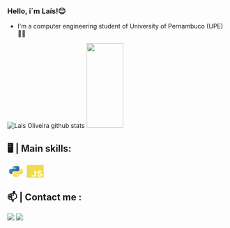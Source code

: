 ### Hello, i´m Laís!😊

- I'm a computer engineering student of University of Pernambuco (UPE) 👩‍💻

<div align="left">  
  <img width="49%" height="195px" src="https://github-readme-stats.vercel.app/api?username=LaisOli22&show_icons=true&count_private=true&hide_border=true&title_color=5c62d6&icon_color=5c62d6&text_color=f5c26b&bg_color=0d1117" alt="Lais Oliveira github stats" /> 
  <img width="41%" height="195px" src="https://github-readme-stats.vercel.app/api/top-langs/?username=LaisOli22&layout=compact&hide_border=true&title_color=5c62d6&text_color=c9d1d9&bg_color=0d1117" />
</div>

## 🖥 | Main skills:
<div>
  <img align="center" alt="Lais-Python" height="30" width="40" src="https://raw.githubusercontent.com/devicons/devicon/master/icons/python/python-original.svg">
  <img align="center" alt="Lais-Js" height="30" width="40" src="https://raw.githubusercontent.com/devicons/devicon/master/icons/javascript/javascript-plain.svg">
  
  ## 📫 | Contact me :
<div>
<a href = "mailto:lso@poli.br"><img src="https://img.shields.io/badge/-Gmail-%23333?style=for-the-badge&logo=gmail&logoColor=white&" target="_blank"></a>
  <a href="https://www.linkedin.com/in/laís-oliveira-35416a26b" target="_blank"><img src="https://img.shields.io/badge/-LinkedIn-%230077B5?style=for-the-badge&logo=linkedin&logoColor=white" target="_blank"></a>

